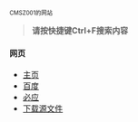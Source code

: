 <font size="1">CMSZ001的网站</font>
> **请按快捷键Ctrl+F搜索内容**
#### 网页 ####
- [主页](https://cmsz001.github.io/#/)
- [百度](https://www.baidu.com)
- [必应](https://bing.com)
- [下载源文件](https://github.com/CMSZ001/cmsz001.github.io/archive/refs/heads/main.zip)